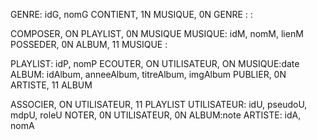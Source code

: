GENRE: idG, nomG
CONTIENT, 1N MUSIQUE, 0N GENRE
:
:

COMPOSER, ON PLAYLIST, 0N MUSIQUE
MUSIQUE: idM, nomM, lienM
POSSEDER, 0N ALBUM, 11 MUSIQUE
:

PLAYLIST: idP, nomP
ECOUTER, ON UTILISATEUR, ON MUSIQUE:date
ALBUM: idAlbum, anneeAlbum, titreAlbum, imgAlbum
PUBLIER, 0N ARTISTE, 11 ALBUM

ASSOCIER, ON UTILISATEUR, 11 PLAYLIST
UTILISATEUR: idU, pseudoU, mdpU, roleU
NOTER, 0N UTILISATEUR, 0N ALBUM:note
ARTISTE: idA, nomA
